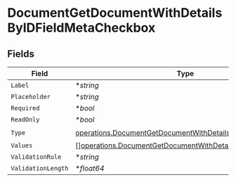 # DocumentGetDocumentWithDetailsByIDFieldMetaCheckbox


## Fields

| Field                                                                                                                                  | Type                                                                                                                                   | Required                                                                                                                               | Description                                                                                                                            |
| -------------------------------------------------------------------------------------------------------------------------------------- | -------------------------------------------------------------------------------------------------------------------------------------- | -------------------------------------------------------------------------------------------------------------------------------------- | -------------------------------------------------------------------------------------------------------------------------------------- |
| `Label`                                                                                                                                | **string*                                                                                                                              | :heavy_minus_sign:                                                                                                                     | N/A                                                                                                                                    |
| `Placeholder`                                                                                                                          | **string*                                                                                                                              | :heavy_minus_sign:                                                                                                                     | N/A                                                                                                                                    |
| `Required`                                                                                                                             | **bool*                                                                                                                                | :heavy_minus_sign:                                                                                                                     | N/A                                                                                                                                    |
| `ReadOnly`                                                                                                                             | **bool*                                                                                                                                | :heavy_minus_sign:                                                                                                                     | N/A                                                                                                                                    |
| `Type`                                                                                                                                 | [operations.DocumentGetDocumentWithDetailsByIDTypeCheckbox](../../models/operations/documentgetdocumentwithdetailsbyidtypecheckbox.md) | :heavy_check_mark:                                                                                                                     | N/A                                                                                                                                    |
| `Values`                                                                                                                               | [][operations.DocumentGetDocumentWithDetailsByIDValue2](../../models/operations/documentgetdocumentwithdetailsbyidvalue2.md)           | :heavy_minus_sign:                                                                                                                     | N/A                                                                                                                                    |
| `ValidationRule`                                                                                                                       | **string*                                                                                                                              | :heavy_minus_sign:                                                                                                                     | N/A                                                                                                                                    |
| `ValidationLength`                                                                                                                     | **float64*                                                                                                                             | :heavy_minus_sign:                                                                                                                     | N/A                                                                                                                                    |